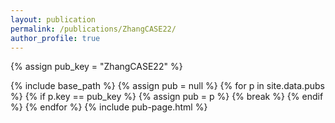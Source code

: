 ```yaml
---
layout: publication
permalink: /publications/ZhangCASE22/
author_profile: true
---
```

{% assign pub_key = "ZhangCASE22" %}

{% include base_path %}
{% assign pub = null %}
{% for p in site.data.pubs %}
  {% if p.key == pub_key %}
    {% assign pub = p %}
    {% break %}
  {% endif %}
{% endfor %}
{% include pub-page.html %}